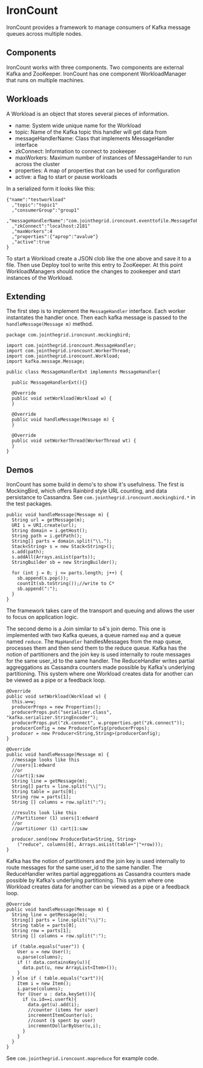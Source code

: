 IronCount
=============

IronCount provides a framework to manage consumers of Kafka message queues across multiple nodes.

Components
-----
IronCount works with three components. Two components are external Kafka and ZooKeeper. IronCount
has one component WorkloadManager that runs on multiple machines. 

Workloads
-----

A Workload is an object that stores several pieces of information.

* name: System wide unique name for the Workload
* topic: Name of the Kafka topic this handler will get data from
* messageHandlerName: Class that implements MessageHandler interface 
* zkConnect: Information to connect to zookeeper
* maxWorkers: Maximum number of instances of MessageHander to run across the cluster
* properties: A map of properties that can be used for configuration
* active: a flag to start or pause workloads

In a serialized form it looks like this:

    {"name":"testworkload"
      ,"topic":"topic1"
      ,"consumerGroup":"group1"
      ,"messageHandlerName":"com.jointhegrid.ironcount.eventtofile.MessageToFileHandler"
      ,"zkConnect":"localhost:2181"
      ,"maxWorkers":4
      ,"properties":{"aprop":"avalue"}
      ,"active":true
    }

To start a Workload create a JSON clob like the one above and save it to a file. Then use
Deploy tool to write this entry to ZooKeeper. At this point WorkloadManagers should notice
the changes to zookeeper and start instances of the Workload.

Extending
-----

The first step is to implement the `MessageHandler` interface. Each worker instantates the handler
once. Then each kafka message is passed to the `handleMessage(Message m)` method. 

    package com.jointhegrid.ironcount.mockingbird;

    import com.jointhegrid.ironcount.MessageHandler;
    import com.jointhegrid.ironcount.WorkerThread;
    import com.jointhegrid.ironcount.Workload;
    import kafka.message.Message;

    public class MessageHandlerExt implements MessageHandler{

      public MessageHandlerExt(){}

      @Override
      public void setWorkload(Workload w) {
      }

      @Override
      public void handleMessage(Message m) {
      }

      @Override
      public void setWorkerThread(WorkerThread wt) {
      }
    }

Demos
-----

IronCount has some build in demo's to show it's usefulness. The first is MockingBird, which offers Rainbird 
style URL counting, and data persistance to Cassandra. See `com.jointhegrid.ironcount.mockingbird.*` in the 
test packages.

    public void handleMessage(Message m) {
      String url = getMessage(m);
      URI i = URI.create(url);
      String domain = i.getHost();
      String path = i.getPath();
      String[] parts = domain.split("\\.");
      Stack<String> s = new Stack<String>();
      s.add(path);
      s.addAll(Arrays.asList(parts));
      StringBuilder sb = new StringBuilder();

      for (int j = 0; j <= parts.length; j++) {
        sb.append(s.pop());
        countIt(sb.toString());//write to C*
        sb.append(":");
      }
    }

The framework takes care of the transport and queuing and allows the user to focus on application logic.

The second demo is a Join similar to s4's join demo. This one is implemented with two Kafka queues,
a queue named `map` and a queue named `reduce`. The `MapHandler` handlesMessages from the map queue, processes
them and then send them to the reduce queue. Kafka has the notion of partitioners and the join key
is used internally to route messages for the same user_id to the same handler.  The ReduceHandler writes
partial aggreggations as Cassandra counters made possible by Kafka's underlying partitioning. This system 
where one Workload creates data for another can be viewed as a pipe or a feedback loop.

    @Override
    public void setWorkload(Workload w) {
      this.w=w;
      producerProps = new Properties();
      producerProps.put("serializer.class", "kafka.serializer.StringEncoder");
      producerProps.put("zk.connect", w.properties.get("zk.connect"));
      producerConfig = new ProducerConfig(producerProps);
      producer = new Producer<String,String>(producerConfig);
    }

    @Override
    public void handleMessage(Message m) {
      //message looks like this
      //users|1:edward
      //or
      //cart|1:saw
      String line = getMessage(m);
      String[] parts = line.split("\\|");
      String table = parts[0];
      String row = parts[1];
      String [] columns = row.split(":");

      //results look like this
      //Partitioner (1) users|1:edward
      //or
      //partitioner (1) cart|1:saw

      producer.send(new ProducerData<String, String>
        ("reduce", columns[0], Arrays.asList(table+"|"+row)));
    }

 Kafka has the notion of partitioners and the join key is used internally to route 
messages for the same user_id to the same handler.  The ReduceHandler writes
partial aggreggations as Cassandra counters made possible by Kafka's underlying partitioning. This system 
where one Workload creates data for another can be viewed as a pipe or a feedback loop.

    @Override
    public void handleMessage(Message m) {
      String line = getMessage(m);
      String[] parts = line.split("\\|");
      String table = parts[0];
      String row = parts[1];
      String [] columns = row.split(":");

      if (table.equals("user")) {
        User u = new User();
        u.parse(columns);
        if (! data.containsKey(u)){
          data.put(u, new ArrayList<Item>());
        }
      } else if ( table.equals("cart")){
        Item i = new Item();
        i.parse(columns);
        for (User u : data.keySet()){
          if (u.id==i.userfk){
            data.get(u).add(i);
            //counter (items for user)
            incrementItemCounter(u);
            //count ($ spent by user)
            incrementDollarByUser(u,i);
          }
        }
      }
    }

See `com.jointhegrid.ironcount.mapreduce` for example code.
